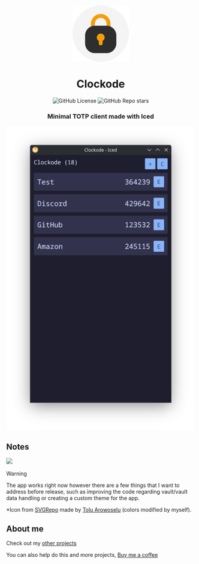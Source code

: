 <div align="center">
  <br>
  <img src="./resources/icons/hicolor/scalable/apps/icon.svg" width="150" />
  <h1>Clockode</h1>

  ![GitHub License](https://img.shields.io/github/license/mariinkys/clockode)
  ![GitHub Repo stars](https://img.shields.io/github/stars/mariinkys/clockode)


  <h3>Minimal TOTP client made with Iced</h3>

  <img width="500" alt="Main Page" src="./screenshots/main.png"/>
</div>

## Notes

<a href="https://github.com/iced-rs/iced">
  <img src="https://gist.githubusercontent.com/hecrj/ad7ecd38f6e47ff3688a38c79fd108f0/raw/74384875ecbad02ae2a926425e9bcafd0695bade/color.svg" width="130px">
</a>

<p></p>

> [!WARNING]
> The app works right now however there are a few things that I want to address before release, such as improving the code regarding vault/vault data handling or creating a custom theme for the app.

*Icon from [SVGRepo](https://www.svgrepo.com/svg/408420/lock-security-open) made by [Tolu Arowoselu](https://www.svgrepo.com/author/Tolu%20Arowoselu/) (colors modified by myself).

## About me

Check out my [other projects](https://github.com/mariinkys) 

You can also help do this and more projects, [Buy me a coffee](https://www.buymeacoffee.com/mariinkys)